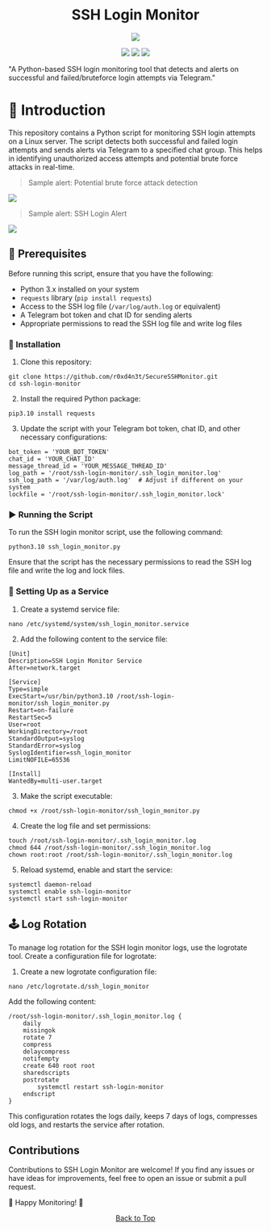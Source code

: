 <a id="top"></a>

#

<h1 align="center">
SSH Login Monitor
</h1>

<p align="center"> 
  <kbd>
<img src="https://raw.githubusercontent.com/r0xd4n3t/SecureSSHMonitor/main/img/ssh-login-monitor.jpeg"></img>
  </kbd>
</p>

<p align="center">
<img src="https://img.shields.io/github/last-commit/r0xd4n3t/SecureSSHMonitor?style=flat">
<img src="https://img.shields.io/github/stars/r0xd4n3t/SecureSSHMonitor?color=brightgreen">
<img src="https://img.shields.io/github/forks/r0xd4n3t/SecureSSHMonitor?color=brightgreen">
</p>

"A Python-based SSH login monitoring tool that detects and alerts on successful and failed/bruteforce login attempts via Telegram."

# 📜 Introduction
This repository contains a Python script for monitoring SSH login attempts on a Linux server. 
The script detects both successful and failed login attempts and sends alerts via Telegram to a specified chat group. 
This helps in identifying unauthorized access attempts and potential brute force attacks in real-time.

> Sample alert: Potential brute force attack detection

![](https://raw.githubusercontent.com/r0xd4n3t/SecureSSHMonitor/main/img/1.png)

> Sample alert: SSH Login Alert

![](https://raw.githubusercontent.com/r0xd4n3t/SecureSSHMonitor/main/img/2.png)

## 📝 Prerequisites
Before running this script, ensure that you have the following:

- Python 3.x installed on your system
- `requests` library (`pip install requests`)
- Access to the SSH log file (`/var/log/auth.log` or equivalent)
- A Telegram bot token and chat ID for sending alerts
- Appropriate permissions to read the SSH log file and write log files

### 🔄 Installation

1. Clone this repository:
```
git clone https://github.com/r0xd4n3t/SecureSSHMonitor.git
cd ssh-login-monitor
```

2. Install the required Python package:
```
pip3.10 install requests
```

3. Update the script with your Telegram bot token, chat ID, and other necessary configurations:
```
bot_token = 'YOUR_BOT_TOKEN'
chat_id = 'YOUR_CHAT_ID'
message_thread_id = 'YOUR_MESSAGE_THREAD_ID'
log_path = '/root/ssh-login-monitor/.ssh_login_monitor.log'
ssh_log_path = '/var/log/auth.log'  # Adjust if different on your system
lockfile = '/root/ssh-login-monitor/.ssh_login_monitor.lock'
```

### ▶ Running the Script

To run the SSH login monitor script, use the following command:
```
python3.10 ssh_login_monitor.py
```
Ensure that the script has the necessary permissions to read the SSH log file and write the log and lock files.

### 🔄 Setting Up as a Service

1. Create a systemd service file:
```
nano /etc/systemd/system/ssh_login_monitor.service
```

2. Add the following content to the service file:
```
[Unit]
Description=SSH Login Monitor Service
After=network.target

[Service]
Type=simple
ExecStart=/usr/bin/python3.10 /root/ssh-login-monitor/ssh_login_monitor.py
Restart=on-failure
RestartSec=5
User=root
WorkingDirectory=/root
StandardOutput=syslog
StandardError=syslog
SyslogIdentifier=ssh_login_monitor
LimitNOFILE=65536

[Install]
WantedBy=multi-user.target
```

3. Make the script executable:
```
chmod +x /root/ssh-login-monitor/ssh_login_monitor.py
```

4. Create the log file and set permissions:
```
touch /root/ssh-login-monitor/.ssh_login_monitor.log
chmod 644 /root/ssh-login-monitor/.ssh_login_monitor.log
chown root:root /root/ssh-login-monitor/.ssh_login_monitor.log
```

5. Reload systemd, enable and start the service:
```
systemctl daemon-reload
systemctl enable ssh-login-monitor
systemctl start ssh-login-monitor
```

## 🕹️ Log Rotation

To manage log rotation for the SSH login monitor logs, use the logrotate tool. Create a configuration file for logrotate:

1. Create a new logrotate configuration file:
```
nano /etc/logrotate.d/ssh_login_monitor
```

Add the following content:
```
/root/ssh-login-monitor/.ssh_login_monitor.log {
    daily
    missingok
    rotate 7
    compress
    delaycompress
    notifempty
    create 640 root root
    sharedscripts
    postrotate
        systemctl restart ssh-login-monitor
    endscript
}
```
This configuration rotates the logs daily, keeps 7 days of logs, compresses old logs, and restarts the service after rotation.

## **Contributions**

Contributions to SSH Login Monitor are welcome! If you find any issues or have ideas for improvements, feel free to open an issue 
or submit a pull request.

🔆 Happy Monitoring! 🔆


<p align="center"><a href=#top>Back to Top</a></p>
